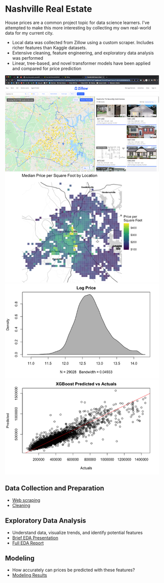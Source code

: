 # Nashville Real Estate

House prices are a common project topic for data science learners. I've attempted to make this more interesting by collecting my own real-world data for my current city.
- Local data was collected from Zillow using a custom scraper. Includes richer features than Kaggle datasets.
- Extensive cleaning, feature engineering, and exploratory data analysis was performed
- Linear, tree-based, and novel transformer models have been applied and compared for price prediction

![zillow_search_area](readme_images/zillow_search_area.png)
![map](readme_images/map.png)
![log_price](readme_images/log_price.png)
![xgboost](readme_images/xgboost.png)

## Data Collection and Preparation
-  [Web scraping](scrape.md)
-  [Cleaning](data/2_cleaned/clean_data.Rmd)

## Exploratory Data Analysis
- Understand data, visualize trends, and identify potential features
- [Brief EDA Presentation](brief_presentation.pdf)
- [Full EDA Report](final_report.pdf)

## Modeling
- How accurately can prices be predicted with these features?
- [Modeling Results](modeling/modeling.md)
